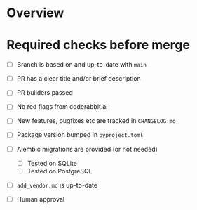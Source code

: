# Overview

<!-- brief description of what the PR does if it's not clear from the PR title -->

# Required checks before merge

- [ ] Branch is based on and up-to-date with `main`
- [ ] PR has a clear title and/or brief description
- [ ] PR builders passed
- [ ] No red flags from coderabbit.ai
- [ ] New features, bugfixes etc are tracked in `CHANGELOG.md`
- [ ] Package version bumped in `pyproject.toml`
- [ ] Alembic migrations are provided (or not needed)

    - [ ] Tested on SQLite
    - [ ] Tested on PostgreSQL

- [ ] `add_vendor.md` is up-to-date
- [ ] Human approval

